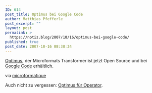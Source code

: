 ```yaml
---
ID: 614
post_title: Optimus bei Google Code
author: Matthias Pfefferle
post_excerpt: ""
layout: post
permalink: >
  https://notiz.blog/2007/10/16/optimus-bei-google-code/
published: true
post_date: 2007-10-16 08:38:34
---
```

<!-- wp:paragraph -->
<p><a href="http://microformatique.com/optimus/">Optimus</a>, der Microformats Transformer ist jetzt Open Source und bei <a href="http://code.google.com/p/mf-optimus/">Google Code</a> erhältlich.</p>
<!-- /wp:paragraph -->

<!-- wp:paragraph -->
<p>via <a href="http://microformatique.com/?p=201">microformatique</a></p>
<!-- /wp:paragraph -->

<!-- wp:paragraph -->
<p>Auch nicht zu vergessen: <a href="https://notiz.blog/2007/10/08/optimus-user-script-for-operator/">Optimus für Operator</a>.</p>
<!-- /wp:paragraph -->